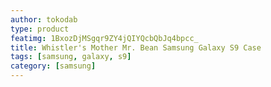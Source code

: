 ```yaml
---
author: tokodab
type: product
featimg: 1BxozDjMSgqr9ZY4jQIYQcbQbJq4bpcc_
title: Whistler's Mother Mr. Bean Samsung Galaxy S9 Case
tags: [samsung, galaxy, s9]
category: [samsung]
---
```

